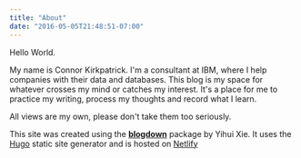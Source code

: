 ```yaml
---
title: "About"
date: "2016-05-05T21:48:51-07:00"
---
```


Hello World.

My name is Connor Kirkpatrick. I'm a consultant at IBM, where I help companies with their data and databases.
This blog is my space for whatever crosses my mind or catches my interest. It's a place for me to practice my writing, process my thoughts and record what I learn.

All views are my own, please don't take them too seriously. 


This site was created using the [**blogdown**](https://github.com/rstudio/blogdown) package by Yihui Xie. It uses the [Hugo](https://gohugo.io/) static site generator and is hosted on [Netlify](https://www.netlify.com/)

